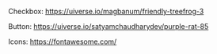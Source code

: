 Checkbox: https://uiverse.io/magbanum/friendly-treefrog-3

Button: https://uiverse.io/satyamchaudharydev/purple-rat-85

Icons: https://fontawesome.com/ 